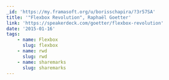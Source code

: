 ```yaml
---
_id: 'https://my.framasoft.org/u/borisschapira/?3r57SA'
title: '"Flexbox Revolution", Raphaël Goetter'
link: 'https://speakerdeck.com/goetter/flexbox-revolution'
date: '2015-01-16'
tags:
    - name: Flexbox
      slug: flexbox
    - name: rwd
      slug: rwd
    - name: sharemarks
      slug: sharemarks
---
```


<div class="markdown"><p></p></div>
